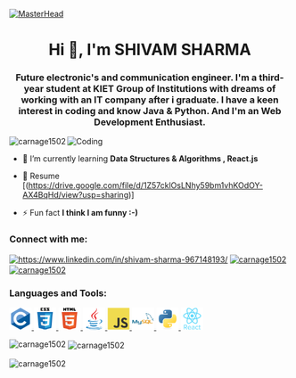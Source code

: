 [![MasterHead](https://mir-s3-cdn-cf.behance.net/project_modules/max_1200/79731568097599.5b50bca477735.jpg)](https://carnage1502.io)
<h1 align="center">Hi 👋, I'm SHIVAM SHARMA</h1>
<h3 align="center" size="12">Future electronic's and communication engineer. I'm a third-year student at KIET Group of Institutions with dreams of working with an IT company after i graduate. I have a keen interest in coding and know Java & Python. And I'm an Web Development Enthusiast.</h3>

<img align="right" alt="Coding" width="400" src="https://miro.medium.com/max/680/1*IRGHmiGsa16stedQvIaZfw.gif">

<p align="left"> <img src="https://komarev.com/ghpvc/?username=carnage1502&label=Profile%20views&color=0e75b6&style=flat" alt="carnage1502" /> </p>

- 🌱 I’m currently learning **Data Structures & Algorithms , React.js**

- 📄 Resume [(https://drive.google.com/file/d/1Z57cklOsLNhy59bm1vhKOdOY-AX4BqHd/view?usp=sharing)]

- ⚡ Fun fact **I think I am funny :-)**

<h3 align="left">Connect with me:</h3>
<p align="left">
<a href="https://linkedin.com/in/https://www.linkedin.com/in/shivam-sharma-967148193/" target="blank"><img align="center" src="https://raw.githubusercontent.com/rahuldkjain/github-profile-readme-generator/master/src/images/icons/Social/linked-in-alt.svg" alt="https://www.linkedin.com/in/shivam-sharma-967148193/" height="30" width="40" /></a>
<a href="https://www.hackerrank.com/carnage1502" target="blank"><img align="center" src="https://raw.githubusercontent.com/rahuldkjain/github-profile-readme-generator/master/src/images/icons/Social/hackerrank.svg" alt="carnage1502" height="30" width="40" /></a>
<a href="https://www.leetcode.com/carnage1502" target="blank"><img align="center" src="https://raw.githubusercontent.com/rahuldkjain/github-profile-readme-generator/master/src/images/icons/Social/leet-code.svg" alt="carnage1502" height="30" width="40" /></a>
</p>

<h3 align="left">Languages and Tools:</h3>
<p align="left"> <a href="https://www.cprogramming.com/" target="_blank" rel="noreferrer"> <img src="https://raw.githubusercontent.com/devicons/devicon/master/icons/c/c-original.svg" alt="c" width="40" height="40"/> </a> <a href="https://www.w3schools.com/css/" target="_blank" rel="noreferrer"> <img src="https://raw.githubusercontent.com/devicons/devicon/master/icons/css3/css3-original-wordmark.svg" alt="css3" width="40" height="40"/> </a> <a href="https://www.w3.org/html/" target="_blank" rel="noreferrer"> <img src="https://raw.githubusercontent.com/devicons/devicon/master/icons/html5/html5-original-wordmark.svg" alt="html5" width="40" height="40"/> </a> <a href="https://www.java.com" target="_blank" rel="noreferrer"> <img src="https://raw.githubusercontent.com/devicons/devicon/master/icons/java/java-original.svg" alt="java" width="40" height="40"/> </a> <a href="https://developer.mozilla.org/en-US/docs/Web/JavaScript" target="_blank" rel="noreferrer"> <img src="https://raw.githubusercontent.com/devicons/devicon/master/icons/javascript/javascript-original.svg" alt="javascript" width="40" height="40"/> </a> <a href="https://www.mysql.com/" target="_blank" rel="noreferrer"> <img src="https://raw.githubusercontent.com/devicons/devicon/master/icons/mysql/mysql-original-wordmark.svg" alt="mysql" width="40" height="40"/> </a> <a href="https://www.python.org" target="_blank" rel="noreferrer"> <img src="https://raw.githubusercontent.com/devicons/devicon/master/icons/python/python-original.svg" alt="python" width="40" height="40"/> </a> <a href="https://reactjs.org/" target="_blank" rel="noreferrer"> <img src="https://raw.githubusercontent.com/devicons/devicon/master/icons/react/react-original-wordmark.svg" alt="react" width="40" height="40"/> </a> </p>

<p><img align="left" src="https://github-readme-stats.vercel.app/api/top-langs?username=carnage1502&show_icons=true&locale=en&layout=compact" alt="carnage1502" /></p>

<p>&nbsp;<img align="center" src="https://github-readme-stats.vercel.app/api?username=carnage1502&show_icons=true&locale=en" alt="carnage1502" /></p>

<p><img align="center" src="https://github-readme-streak-stats.herokuapp.com/?user=carnage1502&" alt="carnage1502" /></p>
